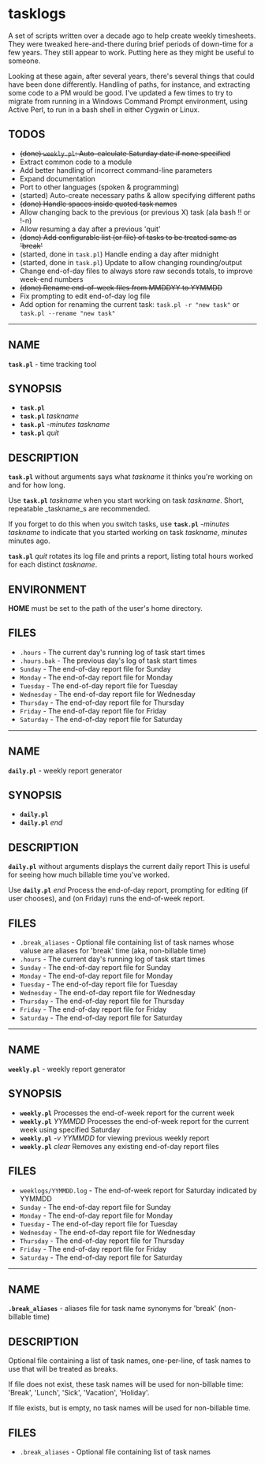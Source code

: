 # tasklogs

A set of scripts written over a decade ago to help create weekly timesheets.
They were tweaked here-and-there during brief periods of down-time for a few years.
They still appear to work.  Putting here as they might be useful to someone.

Looking at these again, after several years, there's several things that could have
been done differently.  Handling of paths, for instance, and extracting some code
to a PM would be good.  I've updated a few times to try to migrate from running in
a Windows Command Prompt environment, using Active Perl, to run in a bash shell in
either Cygwin or Linux.

## TODOS

- ~~(done) `weekly.pl`: Auto-calculate Saturday date if none specified~~
- Extract common code to a module
- Add better handling of incorrect command-line parameters
- Expand documentation
- Port to other languages (spoken & programming)
- (started) Auto-create necessary paths & allow specifying different paths
- ~~(done) Handle spaces inside quoted task names~~
- Allow changing back to the previous (or previous X) task (ala bash !! or !-n)
- Allow resuming a day after a previous 'quit'
- ~~(done) Add configurable list (or file) of tasks to be treated same as 'break'~~
- (started, done in `task.pl`) Handle ending a day after midnight
- (started, done in `task.pl`) Update to allow changing rounding/output
- Change end-of-day files to always store raw seconds totals, to improve week-end numbers
- ~~(done) Rename end-of-week files from MMDDYY to YYMMDD~~
- Fix prompting to edit end-of-day log file
- Add option for renaming the current task: `task.pl -r "new task"` or `task.pl --rename "new task"`

***

## NAME

**`task.pl`** - time tracking tool

## SYNOPSIS

- **`task.pl`**
- **`task.pl`** _taskname_
- **`task.pl`** -_minutes_ _taskname_
- **`task.pl`** _quit_

## DESCRIPTION

**`task.pl`** without arguments says what _taskname_ it thinks
you're working on and for how long.

Use
**`task.pl`** _taskname_
when you start working on task _taskname_.
Short, repeatable _taskname_s are recommended.

If you forget to do this when you switch tasks, use
**`task.pl`** -_minutes_ _taskname_
to indicate that you started working on task _taskname_,
_minutes_ minutes ago.

**`task.pl`** _quit_
rotates its log file and prints a report,
listing total hours worked for each distinct _taskname_.

## ENVIRONMENT

**HOME** must be set to the path of the user's home directory.

## FILES

- `.hours` - The current day's running log of task start times
- `.hours.bak` - The previous day's log of task start times
- `Sunday` - The end-of-day report file for Sunday
- `Monday` - The end-of-day report file for Monday
- `Tuesday` - The end-of-day report file for Tuesday
- `Wednesday` - The end-of-day report file for Wednesday
- `Thursday` - The end-of-day report file for Thursday
- `Friday` - The end-of-day report file for Friday
- `Saturday` - The end-of-day report file for Saturday

***

## NAME

**`daily.pl`** - weekly report generator

## SYNOPSIS

- **`daily.pl`**
- **`daily.pl`** _end_

## DESCRIPTION

**`daily.pl`** without arguments displays the current daily report
This is useful for seeing how much billable time you've worked.

Use
**`daily.pl`** _end_
Process the end-of-day report, prompting for editing (if user chooses),
and (on Friday) runs the end-of-week report.

## FILES

- `.break_aliases` - Optional file containing list of task names
whose valuse are aliases for 'break' time (aka, non-billable time)
- `.hours` - The current day's running log of task start times
- `Sunday` - The end-of-day report file for Sunday
- `Monday` - The end-of-day report file for Monday
- `Tuesday` - The end-of-day report file for Tuesday
- `Wednesday` - The end-of-day report file for Wednesday
- `Thursday` - The end-of-day report file for Thursday
- `Friday` - The end-of-day report file for Friday
- `Saturday` - The end-of-day report file for Saturday

***

## NAME

**`weekly.pl`** - weekly report generator

## SYNOPSIS

- **`weekly.pl`** Processes the end-of-week report for the current week
- **`weekly.pl`** _YYMMDD_ Processes the end-of-week report for the current week using specified Saturday
- **`weekly.pl`** _-v YYMMDD_ for viewing previous weekly report
- **`weekly.pl`** _clear_ Removes any existing end-of-day report files

## FILES

- `weeklogs/YYMMDD.log` - The end-of-week report for Saturday indicated by YYMMDD
- `Sunday` - The end-of-day report file for Sunday
- `Monday` - The end-of-day report file for Monday
- `Tuesday` - The end-of-day report file for Tuesday
- `Wednesday` - The end-of-day report file for Wednesday
- `Thursday` - The end-of-day report file for Thursday
- `Friday` - The end-of-day report file for Friday
- `Saturday` - The end-of-day report file for Saturday

***

## NAME

**`.break_aliases`** - aliases file for task name synonyms for 'break' (non-billable time)

## DESCRIPTION

Optional file containing a list of task names, one-per-line,
of task names to use that will be treated as breaks.

If file does not exist, these task names will be used for non-billable time:
'Break', 'Lunch', 'Sick', 'Vacation', 'Holiday'.

If file exists, but is empty, no task names will be used for non-billable time.

## FILES

- `.break_aliases` - Optional file containing list of task names

